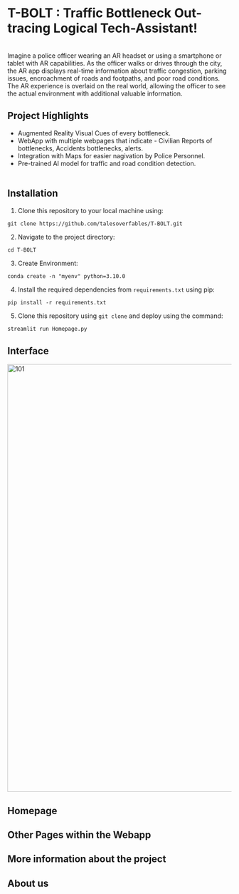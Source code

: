 # T-BOLT : Traffic Bottleneck Out-tracing Logical Tech-Assistant!
<br>Imagine a police officer wearing an AR headset or using a smartphone or tablet with AR capabilities. As the officer walks or drives through the city, the AR app displays real-time information about traffic congestion, parking issues, encroachment of roads and footpaths, and poor road conditions. The AR experience is overlaid on the real world, allowing the officer to see the actual environment with additional valuable information.</br>
## Project Highlights
- Augmented Reality Visual Cues of every bottleneck.
- WebApp with multiple webpages that indicate - Civilian Reports of bottlenecks, Accidents bottlenecks, alerts.
- Integration with Maps for easier nagivation by Police Personnel.
- Pre-trained AI model for traffic and road condition detection.
<br></br>

## Installation
1. Clone this repository to your local machine using:

```
git clone https://github.com/talesoverfables/T-BOLT.git
```
2. Navigate to the project directory:

```C
cd T-BOLT
```
3. Create Environment:
```
conda create -n "myenv" python=3.10.0
```
4. Install the required dependencies from `requirements.txt` using pip:
```
pip install -r requirements.txt
```
5. Clone this repository using `git clone` and deploy using the command:
```
streamlit run Homepage.py
```

## Interface
<img width="960" alt="101" src="https://github.com/cupoglee/T-BOLT/assets/138140448/27240549-476e-4cfd-a240-e81a97f57b6d">

## Homepage
## Other Pages within the Webapp
## More information about the project
## About us

